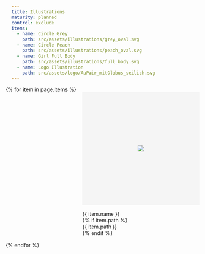```yaml
---
title: Illustrations
maturity: planned
control: exclude
items: 
  - name: Circle Grey
    path: src/assets/illustrations/grey_oval.svg
  - name: Circle Peach
    path: src/assets/illustrations/peach_oval.svg
  - name: Girl Full Body
    path: src/assets/illustrations/full_body.svg
  - name: Logo Illustration
    path: src/assets/logo/AuPair_mitGlobus_seilich.svg
---
```

<style>
.set {
  display: flex;
  flex-wrap: wrap;
  margin: 0 -1rem;
  margin-top:  0;
  padding: 0;
  list-style: none;
}
li {
  flex: 1 0 20%;
  margin: 1rem;
}
.image {
  display: flex;
  flex-direction: column;
  align-items: center;
  justify-content: center;
  width: 100%;
  min-width: 280px;
  height: 300px;
  background-color: whitesmoke;
  border: 1px solid whitesmoke;
  margin-bottom: 1rem;
}
img {
  max-height: 100%;
}
p {
  margin: 0;
}
</style>
<ul class="set">
{% for item in page.items %} 
  <li>
    <div class="image"><img src="{{ site.baseurl }}/{{ item.path }}"/></div>
    <p class="header">{{ item.name }}</p>
    {% if item.path %}<p>{{ item.path }}</p>{% endif %}
  </li>
{% endfor %}
</ul>